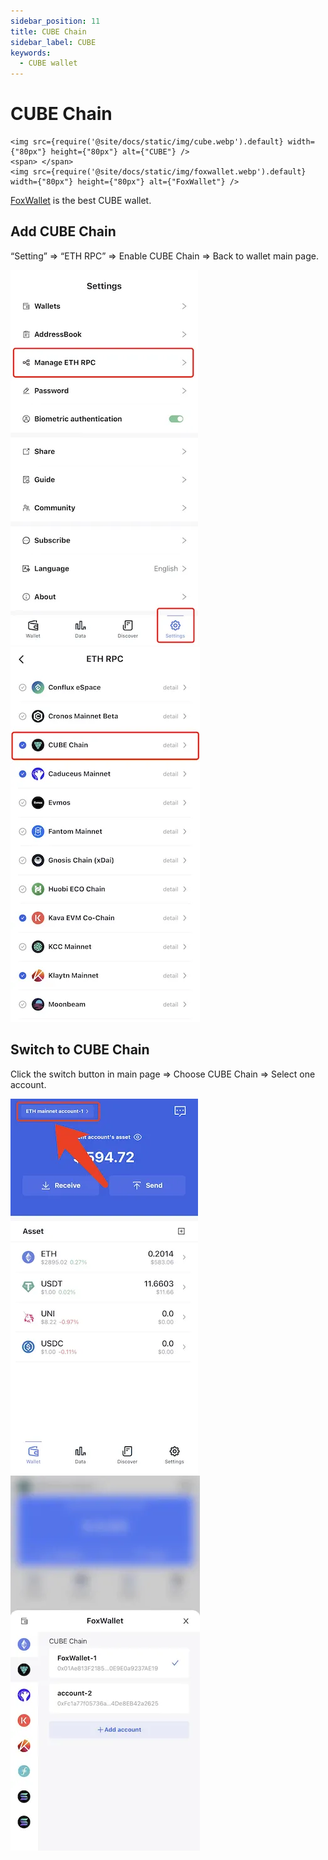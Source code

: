 ```yaml
---
sidebar_position: 11
title: CUBE Chain
sidebar_label: CUBE
keywords:
  - CUBE wallet
---
```


# CUBE Chain
```mdx-code-block
<img src={require('@site/docs/static/img/cube.webp').default} width={"80px"} height={"80px"} alt={"CUBE"} />
<span> </span>
<img src={require('@site/docs/static/img/foxwallet.webp').default} width={"80px"} height={"80px"} alt={"FoxWallet"} />
```
[FoxWallet](https://foxwallet.com) is the best CUBE wallet.

## Add CUBE Chain

“Setting” => “ETH RPC” => Enable CUBE Chain => Back to wallet main page.

![](../img/manage-eth-rpc.webp)![](../img/add-cube.webp)

## Switch to CUBE Chain

Click the switch button in main page => Choose CUBE Chain => Select one account.

![](../img/switch-network.webp)![](../img/switch-cube.webp)
